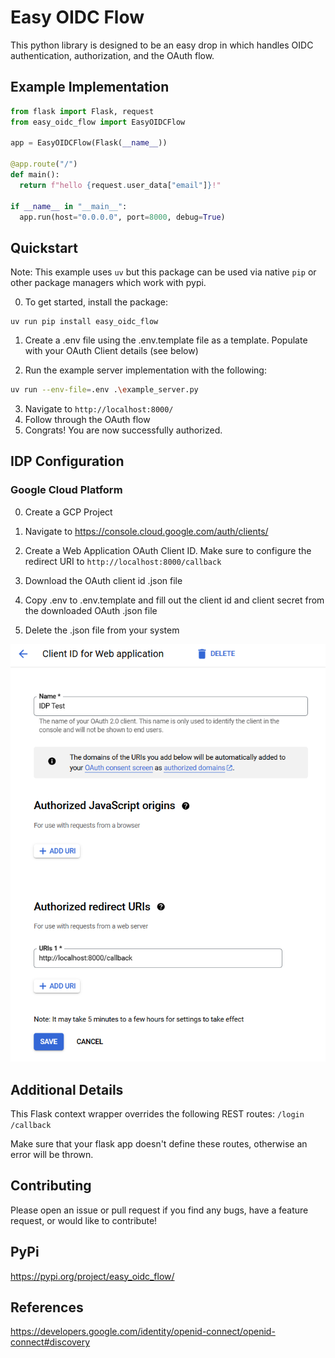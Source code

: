 # Easy OIDC Flow

This python library is designed to be an easy drop in which handles OIDC authentication,
authorization, and the OAuth flow.

## Example Implementation
```python
from flask import Flask, request
from easy_oidc_flow import EasyOIDCFlow

app = EasyOIDCFlow(Flask(__name__))

@app.route("/")
def main():
  return f"hello {request.user_data["email"]}!"

if __name__ in "__main__":
  app.run(host="0.0.0.0", port=8000, debug=True)
```


## Quickstart
Note: This example uses `uv` but this package can be used via native `pip` or other package managers which work with pypi.

0) To get started, install the package:
```
uv run pip install easy_oidc_flow
```

1) Create a .env file using the .env.template file as a template. Populate with your OAuth Client details (see below)

2) Run the example server implementation with the following:

```bash
uv run --env-file=.env .\example_server.py
```

3) Navigate to `http://localhost:8000/`
4) Follow through the OAuth flow
5) Congrats! You are now successfully authorized.

## IDP Configuration

### Google Cloud Platform
0) Create a GCP Project
1) Navigate to https://console.cloud.google.com/auth/clients/
2) Create a Web Application OAuth Client ID. Make sure to configure the redirect URI to `http://localhost:8000/callback`

3) Download the OAuth client id .json file
4) Copy .env to .env.template and fill out the client id and client secret from the downloaded OAuth .json file
5) Delete the .json file from your system

![Google Cloud Platform Identity Platform Client ID creation](gcp_oauth_client_id.png)

## Additional Details
This Flask context wrapper overrides the following REST routes:
`/login`
`/callback`

Make sure that your flask app doesn't define these routes, otherwise an error will be thrown.

## Contributing

Please open an issue or pull request if you find any bugs, have a feature request, or would like to contribute!

## PyPi

https://pypi.org/project/easy_oidc_flow/

## References

https://developers.google.com/identity/openid-connect/openid-connect#discovery